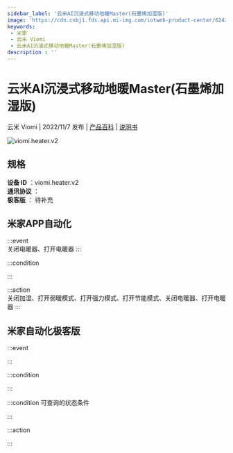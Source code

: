 ```yaml
---
sidebar_label: '云米AI沉浸式移动地暖Master(石墨烯加湿版)'
image: 'https://cdn.cnbj1.fds.api.mi-img.com/iotweb-product-center/62434bb38f9bfea3ad7995ef043d671b_1666669074740.png?GalaxyAccessKeyId=AKVGLQWBOVIRQ3XLEW&Expires=9223372036854775807&Signature=ben7IvL5SkDyWq0xs7YmTo4vygA='
keywords: 
 - 米家
 - 云米 Viomi
 - 云米AI沉浸式移动地暖Master(石墨烯加湿版)
description : ''
---
```

# 云米AI沉浸式移动地暖Master(石墨烯加湿版)

云米 Viomi | 2022/11/7 发布 | [产品百科](https://home.mi.com/webapp/content/baike/product/index.html?model=viomi.heater.v2/) | [说明书](https://home.mi.com/views/introduction.html?model=viomi.heater.v2&region=cn)

![viomi.heater.v2](https://cdn.cnbj1.fds.api.mi-img.com/iotweb-product-center/62434bb38f9bfea3ad7995ef043d671b_1666669074740.png?GalaxyAccessKeyId=AKVGLQWBOVIRQ3XLEW&Expires=9223372036854775807&Signature=ben7IvL5SkDyWq0xs7YmTo4vygA=)

## 规格  
> 
**设备 ID** ：viomi.heater.v2  
**通讯协议** ：  
**极客版**  ： 待补充 


## 米家APP自动化  

:::event  
关闭电暖器、打开电暖器
:::

:::condition  

:::

:::action   
关闭加湿、打开弱暖模式、打开强力模式、打开节能模式、关闭电暖器、打开电暖器
:::

## 米家自动化极客版  

:::event  

:::

:::condition  

:::

:::condition 可查询的状态条件  

:::

:::action  

:::

        
